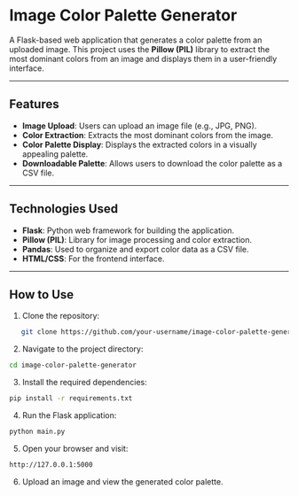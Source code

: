 # Image Color Palette Generator

A Flask-based web application that generates a color palette from an uploaded image. This project uses the **Pillow (PIL)** library to extract the most dominant colors from an image and displays them in a user-friendly interface.

---

## Features

- **Image Upload**: Users can upload an image file (e.g., JPG, PNG).
- **Color Extraction**: Extracts the most dominant colors from the image.
- **Color Palette Display**: Displays the extracted colors in a visually appealing palette.
- **Downloadable Palette**: Allows users to download the color palette as a CSV file.

---

## Technologies Used

- **Flask**: Python web framework for building the application.
- **Pillow (PIL)**: Library for image processing and color extraction.
- **Pandas**: Used to organize and export color data as a CSV file.
- **HTML/CSS**: For the frontend interface.

---

## How to Use

1. Clone the repository:

```bash
   git clone https://github.com/your-username/image-color-palette-generator.git
```

2. Navigate to the project directory:

```bash
cd image-color-palette-generator
```

3. Install the required dependencies:

```bash
pip install -r requirements.txt
```

4. Run the Flask application:

```bash
python main.py
```

5. Open your browser and visit:

```bash
http://127.0.0.1:5000
```
6. Upload an image and view the generated color palette.